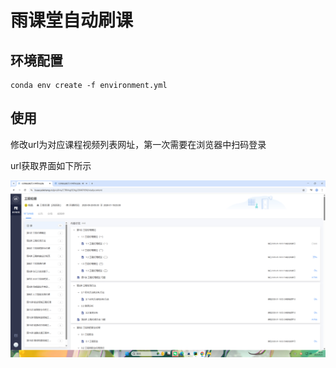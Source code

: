 # 雨课堂自动刷课

## 环境配置

```shell
conda env create -f environment.yml
```

## 使用
修改url为对应课程视频列表网址，第一次需要在浏览器中扫码登录

url获取界面如下所示

![example.png](example.png)